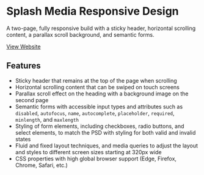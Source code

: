 # Splash Media Responsive Design

A two-page, fully responsive build with a sticky header, horizontal scrolling content, a parallax scroll background, and semantic forms.

[View Website](https://raw.githack.com/nrosanes3/Splash-Media-Responsive-Design/main/index.html)

## Features
* Sticky header that remains at the top of the page when scrolling
* Horizontal scrolling content that can be swiped on touch screens
* Parallax scroll effect on the heading with a background image on the second page
* Semantic forms with accessible input types and attributes such as `disabled`, `autofocus`, `name`, `autocomplete`, `placeholder`, `required`, `minlength`, and `maxlength`
* Styling of form elements, including checkboxes, radio buttons, and select elements, to match the PSD with styling for both valid and invalid states
* Fluid and fixed layout techniques, and media queries to adjust the layout and styles to different screen sizes starting at 320px wide
* CSS properties with high global browser support (Edge, Firefox, Chrome, Safari, etc.)
